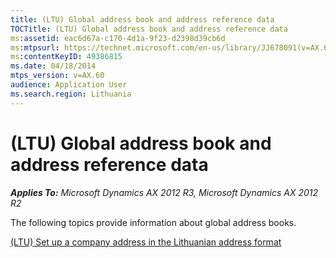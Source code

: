 ```yaml
---
title: (LTU) Global address book and address reference data
TOCTitle: (LTU) Global address book and address reference data
ms:assetid: eac6d67a-c170-4d1a-9f23-d2398d39cb6d
ms:mtpsurl: https://technet.microsoft.com/en-us/library/JJ678091(v=AX.60)
ms:contentKeyID: 49386815
ms.date: 04/18/2014
mtps_version: v=AX.60
audience: Application User
ms.search.region: Lithuania
---
```


# (LTU) Global address book and address reference data 


_**Applies To:** Microsoft Dynamics AX 2012 R3, Microsoft Dynamics AX 2012 R2_

The following topics provide information about global address books.

[(LTU) Set up a company address in the Lithuanian address format](ltu-set-up-a-company-address-in-the-lithuanian-address-format.md)

  


